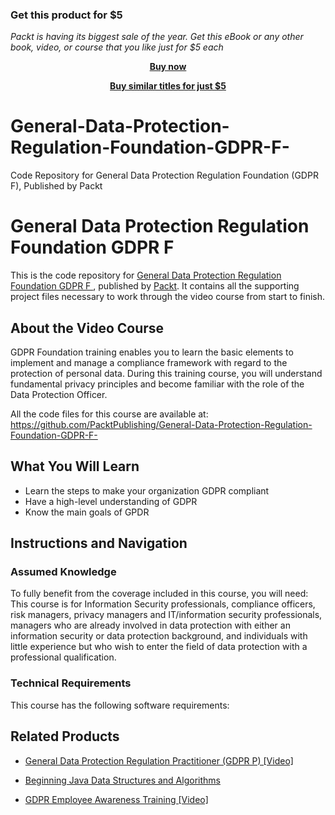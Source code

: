 
### Get this product for $5

<i>Packt is having its biggest sale of the year. Get this eBook or any other book, video, or course that you like just for $5 each</i>


<b><p align='center'>[Buy now](https://packt.link/9781838645625)</p></b>


<b><p align='center'>[Buy similar titles for just $5](https://subscription.packtpub.com/search)</p></b>


# General-Data-Protection-Regulation-Foundation-GDPR-F-
Code Repository for General Data Protection Regulation Foundation (GDPR F), Published by Packt
# General Data Protection Regulation Foundation GDPR F 
This is the code repository for [General Data Protection Regulation Foundation GDPR F ](https://www.packtpub.com/application-development/gdpr-employee-awareness-training-video?utm_source=github&utm_medium=repository&utm_campaign=9781838557393), published by [Packt](https://www.packtpub.com/?utm_source=github). It contains all the supporting project files necessary to work through the video course from start to finish.
## About the Video Course
GDPR Foundation training enables you to learn the basic elements to implement and manage a compliance framework with regard to the protection of personal data. During this training course, you will understand fundamental privacy principles and become familiar with the role of the Data Protection Officer.

All the code files for this course are available at: https://github.com/PacktPublishing/General-Data-Protection-Regulation-Foundation-GDPR-F-

<H2>What You Will Learn</H2>
<DIV class=book-info-will-learn-text>
<UL>
<LI>Learn the steps to make your organization GDPR compliant 
<LI>Have a high-level understanding of GDPR 
<LI>Know the main goals of GPDR </LI></UL></DIV>

## Instructions and Navigation
### Assumed Knowledge
To fully benefit from the coverage included in this course, you will need:<br/>
This course is for Information Security professionals, compliance officers, risk managers, privacy managers and IT/information security professionals, managers who are already involved in data protection with either an information security or data protection background, and individuals with little experience but who wish to enter the field of data protection with a professional qualification.
### Technical Requirements
This course has the following software requirements:<br/>
   

## Related Products
* [General Data Protection Regulation Practitioner (GDPR P) [Video]](https://www.packtpub.com/application-development/gdpr-employee-awareness-training-video?utm_source=github&utm_medium=repository&utm_campaign=9781838557393)

* [Beginning Java Data Structures and Algorithms](https://www.packtpub.com/application-development/gdpr-employee-awareness-training-video?utm_source=github&utm_medium=repository&utm_campaign=9781838557393)

* [GDPR Employee Awareness Training [Video]](https://www.packtpub.com/application-development/gdpr-employee-awareness-training-video?utm_source=github&utm_medium=repository&utm_campaign=9781838557393)

